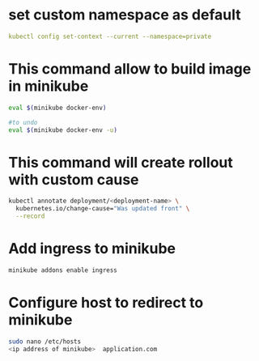 # set custom namespace as default
```yml
kubectl config set-context --current --namespace=private
```

# This command allow to build image in minikube
```bash
eval $(minikube docker-env)

#to undo
eval $(minikube docker-env -u)
```

# This command will create rollout with custom cause
```bash
kubectl annotate deployment/<deployment-name> \
  kubernetes.io/change-cause="Was updated front" \
  --record
```


# Add ingress to minikube
```bash
minikube addons enable ingress
```

# Configure host to redirect to minikube
```bash
sudo nano /etc/hosts
<ip address of minikube>  application.com
```

